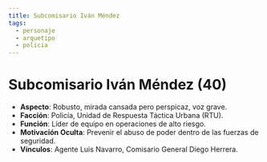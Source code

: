 ```yaml
---
title: Subcomisario Iván Méndez
tags:
  - personaje
  - arquetipo
  - policia
---
```


# Subcomisario Iván Méndez (40)

- **Aspecto**: Robusto, mirada cansada pero perspicaz, voz grave.
- **Facción**: Policía, Unidad de Respuesta Táctica Urbana (RTU).
- **Función**: Líder de equipo en operaciones de alto riesgo.
- **Motivación Oculta**: Prevenir el abuso de poder dentro de las fuerzas de seguridad.
- **Vínculos**: Agente Luis Navarro, Comisario General Diego Herrera. 